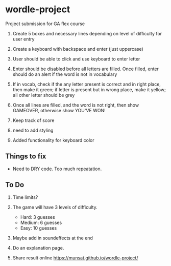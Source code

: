 # wordle-project
Project submission for GA flex course



1. Create 5 boxes and necessary lines depending on level of difficulty for user entry

1. Create a keyboard with backspace and enter (just uppercase)

1. User should be able to click and use keyboard to enter letter

1. Enter should be disabled before all letters are filled. Once filled, enter should do an alert if the word is not in vocabulary

1. If in vocab, check if the any letter present is correct and in right place, then make it green; if letter is present but in wrong place, make it yellow; all other letter should be grey

1. Once all lines are filled, and the word is not right, then show GAMEOVER, otherwise show YOU'VE WON!

1. Keep track of score 
1. need to add styling
1. Added functionality for keyboard color

## Things to fix



- Need to DRY code. Too much repeatation.

## To Do
1. Time limits?
1. The game will have 3 levels of difficulty.
   - Hard: 3 guesses
   - Medium: 6 guesses
   - Easy: 10 guesses


1. Maybe add in soundeffects at the end
1. Do an explanation page.
1. Share result online
https://munsat.github.io/wordle-project/
